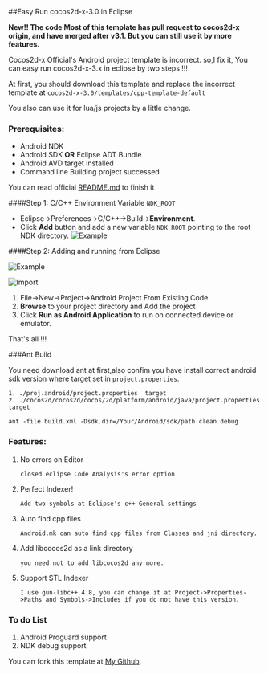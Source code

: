 ##Easy Run cocos2d-x-3.0 in Eclipse 

**New!! The code Most of this template has pull request to cocos2d-x origin, and have merged after v3.1.  But you can still use it by more features.** 

Cocos2d-x Official's Android project template is incorrect. so,I fix it, You can easy run cocos2d-x-3.x in eclipse by two steps !!!

At first, you should download this template and replace the incorrect template at `cocos2d-x-3.0/templates/cpp-template-default`

You also can use it for lua/js projects by a little change.

### Prerequisites:

* Android NDK
* Android SDK **OR** Eclipse ADT Bundle
* Android AVD target installed
* Command line Building project successed

You can read official [README.md](https://github.com/cocos2d/cocos2d-x/blob/v3/README.md) to finish it

####Step 1: C/C++ Environment Variable `NDK_ROOT`

* Eclipse->Preferences->C/C++->Build->**Environment**.
* Click **Add** button and add a new variable `NDK_ROOT` pointing to the root NDK directory.
	![Example](https://lh3.googleusercontent.com/-AVcY8IAT0_g/UUOYltoRobI/AAAAAAAAsdM/22D2J9u3sig/s400/cocos2d-x-eclipse-ndk.png)
	

####Step 2: Adding and running from Eclipse

![Example](https://lh3.googleusercontent.com/-SLBOu6e3QbE/UUOcOXYaGqI/AAAAAAAAsdo/tYBY2SylOSM/s288/cocos2d-x-eclipse-project-from-code.png) 

![Import](https://lh5.googleusercontent.com/-XzC9Pn65USc/UUOcOTAwizI/AAAAAAAAsdk/4b6YM-oim9Y/s400/cocos2d-x-eclipse-import-project.png)

1. File->New->Project->Android Project From Existing Code
2. **Browse** to your project directory and Add the project 
3. Click **Run as Android Application** to run on connected device or emulator.

That's all !!! 

###Ant Build

You need download ant at first,also confim you have install correct android sdk version where target set in `project.properties`.

    1. ./proj.android/project.properties  target
    2. ./cocos2d/cocos2d/cocos/2d/platform/android/java/project.properties target

`ant -file build.xml -Dsdk.dir=/Your/Android/sdk/path clean debug`

### Features:

1. No errors on Editor
   
    `closed eclipse Code Analysis's error option`
 
2. Perfect Indexer!

    `Add two symbols at Eclipse's c++ General settings`
   
3. Auto find cpp files

    `Android.mk can auto find cpp files from Classes and jni directory.`

4. Add libcocos2d as a link directory
    
    `you need not to add libcocos2d any more.`

5. Support STL Indexer 
    
    `I use gun-libc++ 4.8, you can change it at Project->Properties->Paths and Symbols->Includes if you do not have this version. `
    
### To do List

1. Android Proguard support
2. NDK debug support

You can fork this template at [My Github](https://github.com/myourys/cocos2d-x-3-android-template).
	
